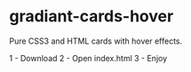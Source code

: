 # gradiant-cards-hover
Pure CSS3 and HTML cards with hover effects.

1 - Download
2 - Open index.html
3 - Enjoy
